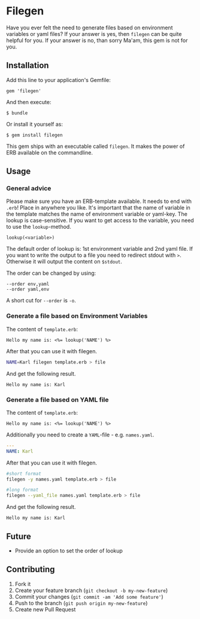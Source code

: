 # Filegen

Have you ever felt the need to generate files based on environment variables or
yaml files? If your answer is yes, then `filegen` can be quite helpful for
you. If your answer is no, than sorry Ma'am, this gem is not for you.

## Installation

Add this line to your application's Gemfile:

    gem 'filegen'

And then execute:

    $ bundle

Or install it yourself as:

    $ gem install filegen

This gem ships with an executable called `filegen`. It makes the power of ERB
available on the commandline.

## Usage

### General advice

Please make sure you have an ERB-template available. It needs to end with
`.erb`! Place in anywhere you like. It's important that the name of variable in
the template matches the name of environment variable or yaml-key. The lookup
is case-sensitive. If you want to get access to the variable, you need to use
the `lookup`-method.

```
lookup(<variable>)
```

The default order of lookup is: 1st environment variable and 2nd yaml file. If you want
to write the output to a file you need to redirect stdout with `>`. Otherwise
it will output the content on `$stdout`.

The order can be changed by using:
```
--order env,yaml
--order yaml,env
```

A short cut for `--order` is `-o`.

### Generate a file based on Environment Variables

The content of `template.erb`:

```erb
Hello my name is: <%= lookup('NAME') %>
```

After that you can use it with filegen.

```bash
NAME=Karl filegen template.erb > file
```

And get the following result.

```
Hello my name is: Karl
```

### Generate a file based on YAML file

The content of `template.erb`:

```erb
Hello my name is: <%= lookup('NAME') %>
```

Additionally you need to create a `YAML`-file - e.g. `names.yaml`.

```yaml
---
NAME: Karl
```

After that you can use it with filegen.

```bash
#short format
filegen -y names.yaml template.erb > file

#long format
filegen --yaml_file names.yaml template.erb > file
```

And get the following result. 

```
Hello my name is: Karl
```

## Future

* Provide an option to set the order of lookup

## Contributing

1. Fork it
2. Create your feature branch (`git checkout -b my-new-feature`)
3. Commit your changes (`git commit -am 'Add some feature'`)
4. Push to the branch (`git push origin my-new-feature`)
5. Create new Pull Request
